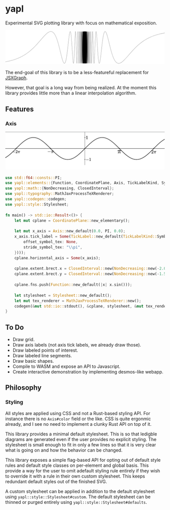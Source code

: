 # yapl
Experimental SVG plotting library with focus on mathematical exposition.

![sin(1/x)](readme-assets/sin1overx.png)

The end-goal of this library is to be a less-featureful replacement for 
[JSXGraph](https://jsxgraph.uni-bayreuth.de/wp/index.html).

However, that goal is a long way from being realized. At the moment this library
provides little more than a linear interpolation algorithm.

## Features

### Axis 
![sinx](readme-assets/sinx.png)

```rust
use std::f64::consts::PI;
use yapl::elements::{Function, CoordinatePlane, Axis, TickLabelKind, SymbolicTickLabel, TickLabel};
use yapl::math::{NonDecreasing, ClosedInterval};
use yapl::typography::MathJaxProcessTeXRenderer;
use yapl::codegen::codegen;
use yapl::style::Stylesheet;

fn main() -> std::io::Result<()> {
    let mut cplane = CoordinatePlane::new_elementary();

    let mut x_axis = Axis::new_default(0.0, PI, 0.0);
    x_axis.tick_label = Some(TickLabel::new_default(TickLabelKind::Symbolic(SymbolicTickLabel {
        offset_symbol_tex: None,
        stride_symbol_tex: "\\pi",
    })));
    cplane.horizontal_axis = Some(x_axis);
    
    cplane.extent.brect.x = ClosedInterval::new(NonDecreasing::new(-2.0 * PI - 1.0, 2.0 * PI + 1.0));
    cplane.extent.brect.y = ClosedInterval::new(NonDecreasing::new(-1.5, 1.5));

    cplane.fns.push(Function::new_default(|x| x.sin()));
    
    let stylesheet = Stylesheet::new_default();
    let mut tex_renderer = MathJaxProcessTeXRenderer::new();
    codegen(&mut std::io::stdout(), &cplane, stylesheet, &mut tex_renderer)
}
```

## To Do 
- Draw grid.
- Draw axis labels (not axis tick labels, we already draw those).
- Draw labeled points of interest.
- Draw labeled line segments.
- Draw basic shapes.
- Compile to WASM and expose an API to Javascript.
- Create interactive demonstration by implementing desmos-like webapp.

## Philosophy
### Styling

All styles are applied using CSS and not a Rust-based styling API. For instance there 
is no `Axis#color` field or the like. CSS is quite ergonmic already, and I see no need to
implement a clunky Rust API on top of it. 

This library provides a minimal default stylesheet. This is so that ledigble diagrams are generated
even if the user provides no explicit styling. The stylesheet is small enough to fit in only 
a few lines so that it is very clear what is going on and how the behavior can be changed. 

This library exposes a simple flag-based API for opting out of default style rules
and default style  classes on per-element and global basis. This provide a way for the user
to omit adefault styling rule entirely if they wish to override it with a rule in their own 
custom stylesheet. This keeps redundant default styles out of the finished SVG.

A custom stylesheet can be applied in addition to the default stylesheet using 
`yapl::style::Stylesheet#custom`. The default stylesheet can be thinned or purged entirely
using `yapl::style::Stylesheet#defaults`. 
